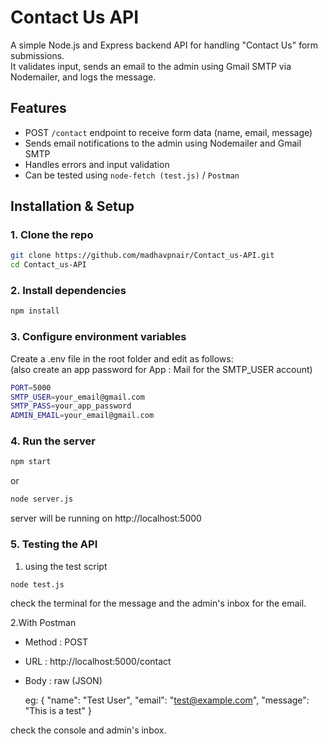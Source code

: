 # Contact Us API

A simple Node.js and Express backend API for handling "Contact Us" form submissions.  
It validates input, sends an email to the admin using Gmail SMTP via Nodemailer, and logs the message.



## Features

- POST `/contact` endpoint to receive form data (name, email, message)
- Sends email notifications to the admin using Nodemailer and Gmail SMTP
- Handles errors and input validation
- Can be tested using `node-fetch (test.js)` / `Postman`



## Installation & Setup

### 1. Clone the repo

```bash
git clone https://github.com/madhavpnair/Contact_us-API.git 
cd Contact_us-API
```

### 2. Install dependencies
```bash
npm install
```

### 3. Configure environment variables

Create a .env file in the root folder and edit as follows:<br>
(also create an app password for App : Mail for the SMTP_USER account)
```bash
PORT=5000
SMTP_USER=your_email@gmail.com
SMTP_PASS=your_app_password  
ADMIN_EMAIL=your_email@gmail.com 
```

### 4. Run the server
```bash
npm start
```
 or 
 ```bash
node server.js
```

server will be running on http://localhost:5000



### 5. Testing the API

1. using the test script
```bash
node test.js
```
check the terminal for the message and the admin's inbox for the email.

2.With Postman

- Method : POST
- URL : http://localhost:5000/contact
- Body : raw (JSON)

  eg:
  {
    "name": "Test User",
    "email": "test@example.com",
    "message": "This is a test"
  }

 check the console and admin's inbox.
